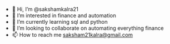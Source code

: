 - 👋 Hi, I’m @sakshamkalra21
- 👀 I’m interested in finance and automation
- 🌱 I’m currently learning sql and python
- 💞️ I’m looking to collaborate on automating everything finance
- 📫 How to reach me saksham21kalra@gmail.com

<!---
sakshamkalra21/sakshamkalra21 is a ✨ special ✨ repository because its `README.md` (this file) appears on your GitHub profile.
You can click the Preview link to take a look at your changes.
--->
